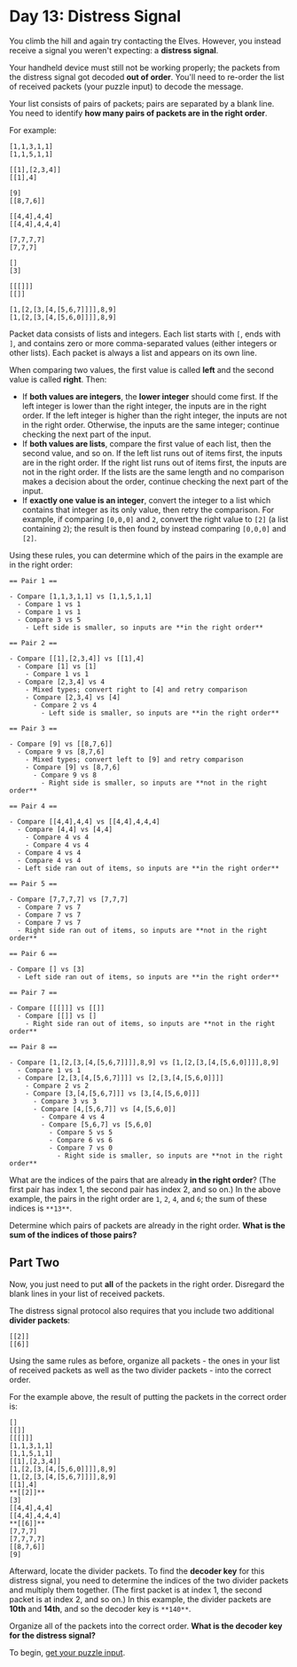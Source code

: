 # Day 13: Distress Signal

You climb the hill and again try contacting the Elves.
However, you instead receive a signal you weren't expecting: a **distress signal**.

Your handheld device must still not be working properly;
the packets from the distress signal got decoded **out of order**.
You'll need to re-order the list of received packets (your puzzle input) to decode the message.

Your list consists of pairs of packets; pairs are separated by a blank line.
You need to identify **how many pairs of packets are in the right order**.

For example:

```plaintext
[1,1,3,1,1]
[1,1,5,1,1]

[[1],[2,3,4]]
[[1],4]

[9]
[[8,7,6]]

[[4,4],4,4]
[[4,4],4,4,4]

[7,7,7,7]
[7,7,7]

[]
[3]

[[[]]]
[[]]

[1,[2,[3,[4,[5,6,7]]]],8,9]
[1,[2,[3,[4,[5,6,0]]]],8,9]
```

Packet data consists of lists and integers.
Each list starts with `[`, ends with `]`, and contains zero or more comma-separated values
(either integers or other lists). Each packet is always a list and appears on its own line.

When comparing two values, the first value is called **left** and the second value is called **right**.
Then:

- If **both values are integers**, the **lower integer** should come first.
  If the left integer is lower than the right integer, the inputs are in the right order.
  If the left integer is higher than the right integer, the inputs are not in the right order.
  Otherwise, the inputs are the same integer; continue checking the next part of the input.
- If **both values are lists**, compare the first value of each list, then the second value, and so on.
  If the left list runs out of items first, the inputs are in the right order.
  If the right list runs out of items first, the inputs are not in the right order.
  If the lists are the same length and no comparison makes a decision about the order, continue checking the next part of the input.
- If **exactly one value is an integer**, convert the integer to a list which contains
  that integer as its only value, then retry the comparison.
  For example, if comparing `[0,0,0]` and `2`, convert the right value to `[2]` (a list containing `2`);
  the result is then found by instead comparing `[0,0,0]` and `[2]`.

Using these rules, you can determine which of the pairs in the example are in the right order:

```plaintext
== Pair 1 ==

- Compare [1,1,3,1,1] vs [1,1,5,1,1]
  - Compare 1 vs 1
  - Compare 1 vs 1
  - Compare 3 vs 5
    - Left side is smaller, so inputs are **in the right order**

== Pair 2 ==

- Compare [[1],[2,3,4]] vs [[1],4]
  - Compare [1] vs [1]
    - Compare 1 vs 1
  - Compare [2,3,4] vs 4
    - Mixed types; convert right to [4] and retry comparison
    - Compare [2,3,4] vs [4]
      - Compare 2 vs 4
        - Left side is smaller, so inputs are **in the right order**

== Pair 3 ==

- Compare [9] vs [[8,7,6]]
  - Compare 9 vs [8,7,6]
    - Mixed types; convert left to [9] and retry comparison
    - Compare [9] vs [8,7,6]
      - Compare 9 vs 8
        - Right side is smaller, so inputs are **not in the right order**

== Pair 4 ==

- Compare [[4,4],4,4] vs [[4,4],4,4,4]
  - Compare [4,4] vs [4,4]
    - Compare 4 vs 4
    - Compare 4 vs 4
  - Compare 4 vs 4
  - Compare 4 vs 4
  - Left side ran out of items, so inputs are **in the right order**

== Pair 5 ==

- Compare [7,7,7,7] vs [7,7,7]
  - Compare 7 vs 7
  - Compare 7 vs 7
  - Compare 7 vs 7
  - Right side ran out of items, so inputs are **not in the right order**

== Pair 6 ==

- Compare [] vs [3]
  - Left side ran out of items, so inputs are **in the right order**

== Pair 7 ==

- Compare [[[]]] vs [[]]
  - Compare [[]] vs []
    - Right side ran out of items, so inputs are **not in the right order**

== Pair 8 ==

- Compare [1,[2,[3,[4,[5,6,7]]]],8,9] vs [1,[2,[3,[4,[5,6,0]]]],8,9]
  - Compare 1 vs 1
  - Compare [2,[3,[4,[5,6,7]]]] vs [2,[3,[4,[5,6,0]]]]
    - Compare 2 vs 2
    - Compare [3,[4,[5,6,7]]] vs [3,[4,[5,6,0]]]
      - Compare 3 vs 3
      - Compare [4,[5,6,7]] vs [4,[5,6,0]]
        - Compare 4 vs 4
        - Compare [5,6,7] vs [5,6,0]
          - Compare 5 vs 5
          - Compare 6 vs 6
          - Compare 7 vs 0
            - Right side is smaller, so inputs are **not in the right order**
```

What are the indices of the pairs that are already **in the right order**?
(The first pair has index 1, the second pair has index 2, and so on.)
In the above example, the pairs in the right order are `1`, `2`, `4`, and `6`; the sum of these indices is `**13**`.

Determine which pairs of packets are already in the right order.
**What is the sum of the indices of those pairs?**

## Part Two

Now, you just need to put **all** of the packets in the right order.
Disregard the blank lines in your list of received packets.

The distress signal protocol also requires that you include two additional **divider packets**:

```plaintext
[[2]]
[[6]]
```

Using the same rules as before, organize all packets -
the ones in your list of received packets as well as the two divider packets - into the correct order.

For the example above, the result of putting the packets in the correct order is:

```plaintext
[]
[[]]
[[[]]]
[1,1,3,1,1]
[1,1,5,1,1]
[[1],[2,3,4]]
[1,[2,[3,[4,[5,6,0]]]],8,9]
[1,[2,[3,[4,[5,6,7]]]],8,9]
[[1],4]
**[[2]]**
[3]
[[4,4],4,4]
[[4,4],4,4,4]
**[[6]]**
[7,7,7]
[7,7,7,7]
[[8,7,6]]
[9]
```

Afterward, locate the divider packets.
To find the **decoder key** for this distress signal, you need to determine the indices of the two divider packets and multiply them together.
(The first packet is at index 1, the second packet is at index 2, and so on.)
In this example, the divider packets are **10th** and **14th**, and so the decoder key is `**140**`.

Organize all of the packets into the correct order.
**What is the decoder key for the distress signal?**

To begin, [get your puzzle input](https://adventofcode.com/2022/day/13/input).
